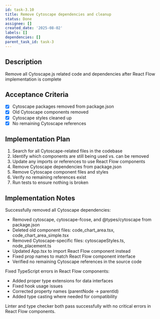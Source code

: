 ```yaml
---
id: task-3.10
title: Remove Cytoscape dependencies and cleanup
status: Done
assignee: []
created_date: '2025-08-02'
labels: []
dependencies: []
parent_task_id: task-3
---
```


## Description

Remove all Cytoscape.js related code and dependencies after React Flow implementation is complete

## Acceptance Criteria

- [x] Cytoscape packages removed from package.json
- [x] Old Cytoscape components removed
- [x] Cytoscape styles cleaned up
- [x] No remaining Cytoscape references

## Implementation Plan

1. Search for all Cytoscape-related files in the codebase
2. Identify which components are still being used vs. can be removed
3. Update any imports or references to use React Flow components
4. Remove Cytoscape dependencies from package.json
5. Remove Cytoscape component files and styles
6. Verify no remaining references exist
7. Run tests to ensure nothing is broken

## Implementation Notes

Successfully removed all Cytoscape dependencies:
- Removed cytoscape, cytoscape-fcose, and @types/cytoscape from package.json
- Deleted old component files: code_chart_area.tsx, code_chart_area_simple.tsx
- Removed Cytoscape-specific files: cytoscapeStyles.ts, node_placement.ts
- Updated App.tsx to import React Flow component instead
- Fixed prop names to match React Flow component interface
- Verified no remaining Cytoscape references in the source code

Fixed TypeScript errors in React Flow components:
- Added proper type extensions for data interfaces
- Fixed hook usage issues
- Corrected property names (parentNode → parentId)
- Added type casting where needed for compatibility

Linter and type checker both pass successfully with no critical errors in React Flow components.
